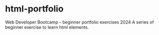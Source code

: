 # html-portfolio
Web Developer Bootcamp - beginner portfolio exercises 2024
A series of beginner exercise to learn html elements. 

